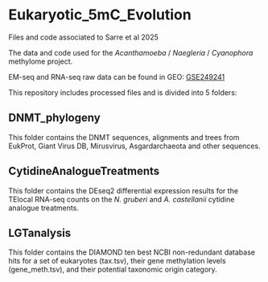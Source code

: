 # Eukaryotic_5mC_Evolution
 Files and code associated to Sarre et al 2025



 The data and code used for the *Acanthamoeba* / *Naegleria* / *Cyanophora* methylome project.
 
 EM-seq and RNA-seq raw data can be found in GEO: [GSE249241](https://www.ncbi.nlm.nih.gov/geo/query/acc.cgi?acc=GSE287846)
 
 This repository includes processed files and is divided into 5 folders:

## DNMT_phylogeny
 This folder contains the DNMT sequences, alignments and trees from EukProt, Giant Virus DB, Mirusvirus, Asgardarchaeota and other sequences.
 
## CytidineAnalogueTreatments
 This folder contains the DEseq2 differential expression results for the TElocal RNA-seq counts on the *N. gruberi* and *A. castellanii* cytidine analogue treatments. 
 
## LGTanalysis
 This folder contains the DIAMOND ten best NCBI non-redundant database hits for a set of eukaryotes (tax.tsv), their gene methylation levels (gene_meth.tsv), and their potential taxonomic origin category. 
 
